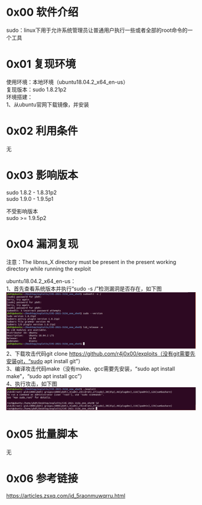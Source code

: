 # 0x00 软件介绍
sudo：linux下用于允许系统管理员让普通用户执行一些或者全部的root命令的一个工具

# 0x01 复现环境
使用环境：本地环境（ubuntu18.04.2_x64_en-us）  
复现版本：sudo 1.8.21p2  
环境搭建：  
1、从ubuntu官网下载镜像，并安装

# 0x02 利用条件
无

# 0x03 影响版本
sudo 1.8.2 - 1.8.31p2  
sudo 1.9.0 - 1.9.5p1

不受影响版本  
sudo >= 1.9.5p2

# 0x04 漏洞复现
注意：The libnss_X directory must be present in the present working directory while running the exploit

ubuntu18.04.2_x64_en-us：  
1、首先查看系统版本并执行“sudo -s /”检测漏洞是否存在，如下图  
![image](./a0.png)  
2、下载攻击代码git clone https://github.com/r4j0x00/exploits（没有git需要先安装git，“sudo apt install git”）  
3、编译攻击代码make（没有make、gcc需要先安装，“sudo apt install make”，“sudo apt install gcc”）  
4、执行攻击，如下图  
![image](./a1.png)

# 0x05 批量脚本
无

# 0x06 参考链接
https://articles.zsxq.com/id_5raonmuwqrru.html
